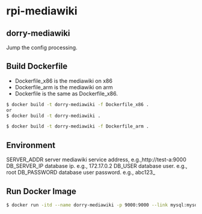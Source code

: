 # rpi-mediawiki
## dorry-mediawiki
Jump the config processing.

## Build Dockerfile
* Dockerfile_x86 is the mediawiki on x86
* Dockerfile_arm is the mediawiki on arm
* Dockerfile is the same as Dockerfile_x86.

```bash
$ docker build -t dorry-mediawiki -f Dockerfile_x86 .
or
$ docker build -t dorry-mediawiki .
```


```bash
$ docker build -t dorry-mediawiki -f Dockerfile_arm .
```

## Environment
SERVER_ADDR           server mediawiki service address, e.g.,http://test-a:9000
DB_SERVER_IP          database ip. e.g., 172.17.0.2
DB_USER               database user. e.g., root
DB_PASSWORD           database user password. e.g., abc123_

## Run Docker Image
```bash
$ docker run -itd --name dorry-mediawiki -p 9000:9000 --link mysql:mysql --privileged dorry-mediawiki
```
